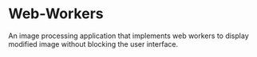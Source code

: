 # Web-Workers
An image processing application that implements web workers to display modified image without blocking the user interface.
